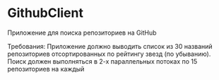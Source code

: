 # GithubClient

Приложение для поиска репозиториев на GitHub

Требования:
Приложение должно выводить список из 30 названий репозиториев отсортированных по рейтингу звезд (по убыванию).
Поиск должен выполняться в 2-х параллельных потоках по 15 репозиториев на каждый
